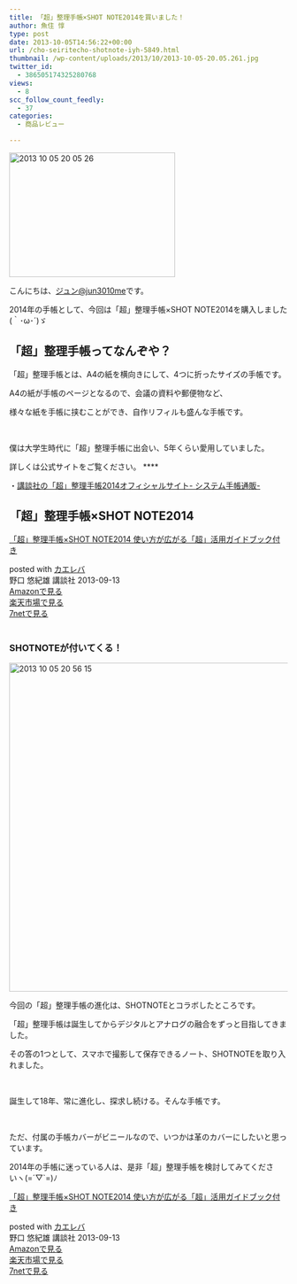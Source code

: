 ```yaml
---
title: 「超」整理手帳×SHOT NOTE2014を買いました！
author: 魚住 惇
type: post
date: 2013-10-05T14:56:22+00:00
url: /cho-seiritecho-shotnote-iyh-5849.html
thumbnail: /wp-content/uploads/2013/10/2013-10-05-20.05.261.jpg
twitter_id:
  - 386505174325280768
views:
  - 8
scc_follow_count_feedly:
  - 37
categories:
  - 商品レビュー

---
```

<img decoding="async" loading="lazy" title="2013-10-05 20.05.26.jpg" src="/wp-content/uploads/2013/10/2013-10-05-20.05.26.jpg" alt="2013 10 05 20 05 26" width="300" height="225" border="0" />

<!--more-->

こんにちは、[ジュン@jun3010me][1]です。

2014年の手帳として、今回は「超」整理手帳×SHOT NOTE2014を購入しました(｀･ω･´)ゞ

## 「超」整理手帳ってなんぞや？

「超」整理手帳とは、A4の紙を横向きにして、4つに折ったサイズの手帳です。

A4の紙が手帳のページとなるので、会議の資料や郵便物など、

様々な紙を手帳に挟むことができ、自作リフィルも盛んな手帳です。

 

僕は大学生時代に「超」整理手帳に出会い、5年くらい愛用していました。

詳しくは公式サイトをご覧ください。 ****

・<a href="http://techou.kodansha.co.jp/" target="_blank">講談社の「超」整理手帳2014オフィシャルサイト- システム手帳通販-</a>

## 「超」整理手帳×SHOT NOTE2014

<div class="kaerebalink-box">
  <div class="kaerebalink-image">
    <a href="http://www.amazon.co.jp/exec/obidos/ASIN/4062185393/jn050191-22/ref=nosim/" rel="nofollow" target="_blank"><img decoding="async" style="border: none;" src="http://ecx.images-amazon.com/images/I/51QdJsXOAzL._SL160_.jpg" alt="" /></a>
  </div>
  <div class="kaerebalink-info">
    <div class="kaerebalink-name">
      <a href="http://www.amazon.co.jp/exec/obidos/ASIN/4062185393/jn050191-22/ref=nosim/" rel="nofollow" target="_blank">「超」整理手帳×SHOT NOTE2014 使い方が広がる「超」活用ガイドブック付き</a></p>
      <div class="kaerebalink-powered-date">
        posted with <a href="http://kaereba.com" rel="nofollow" target="_blank">カエレバ</a>
      </div>
    </div>
    <div class="kaerebalink-detail">
      野口 悠紀雄 講談社 2013-09-13
    </div>
    <div class="kaerebalink-link1">
      <div class="shoplinkamazon">
        <a title="アマゾン" href="http://www.amazon.co.jp/gp/search?keywords=NOTE2014&__mk_ja_JP=%83J%83%5E%83J%83i&tag=jn050191-22" rel="nofollow" target="_blank">Amazonで見る</a>
      </div>
      <div class="shoplinkrakuten">
        <a title="楽天市場" href="http://hb.afl.rakuten.co.jp/hgc/0b392da9.3aef67b4.0b392daa.d09d4b3c/?pc=http%3A%2F%2Fsearch.rakuten.co.jp%2Fsearch%2Fmall%2FNOTE2014%2F-%2Ff.1-p.1-s.1-sf.0-st.A-v.2%3Fx%3D0%26scid%3Daf_ich_link_urltxt%26m%3Dhttp%3A%2F%2Fm.rakuten.co.jp%2F" rel="nofollow" target="_blank">楽天市場で見る</a>
      </div>
      <div class="shoplinkseven">
        <a title="セブンネットショッピング" href="http://px.a8.net/svt/ejp?a8mat=25TN41+4Z7HV6+2N1Y+BW8O2&a8ejpredirect=http%3A%2F%2Fwww.7netshopping.jp%2Frelay%2Faffiliate%2FAnotherCompanyEntrance%2F%3FA8_PID%3Ds00000012319001%26VIEW_URL%3Dhttp%253A%252F%252Fwww.7netshopping.jp%252Fall%252Fsearch_result%252F-%252Fbprice%252Foff%252Fsort%252F0%252Fkword_in%252FNOTE2014%252FallGoods%252Fon%252Fsubmit.x%252F30%252Fdisp_result%252F1%252Fsubmit.y%252F9%252Fprvlg%252Foff%252Fnobuy%252Fon%252FsetProduct%252Foff%252Foop%252Fon%252Fctgy%252Fall%252FfromKeywordSearch%252Ftrue" rel="nofollow" target="_blank">7netで見る</a>
      </div>
    </div>
  </div>
  <div class="booklink-footer">
     
  </div>
</div>

### SHOTNOTEが付いてくる！

<img decoding="async" loading="lazy" title="2013-10-05_20.56.15.jpg" src="/wp-content/uploads/2013/10/2013-10-05_20.56.15.jpg" alt="2013 10 05 20 56 15" width="600" height="594" border="0" /> 

今回の「超」整理手帳の進化は、SHOTNOTEとコラボしたところです。

「超」整理手帳は誕生してからデジタルとアナログの融合をずっと目指してきました。

その答の1つとして、スマホで撮影して保存できるノート、SHOTNOTEを取り入れました。

 

誕生して18年、常に進化し、探求し続ける。そんな手帳です。

 

ただ、付属の手帳カバーがビニールなので、いつかは革のカバーにしたいと思っています。

2014年の手帳に迷っている人は、是非「超」整理手帳を検討してみてくださいヽ(=´▽\`=)ﾉ

<div class="kaerebalink-box">
  <div class="kaerebalink-image">
    <a href="http://www.amazon.co.jp/exec/obidos/ASIN/4062185393/jn050191-22/ref=nosim/" rel="nofollow" target="_blank"><img decoding="async" style="border: none;" src="http://ecx.images-amazon.com/images/I/51QdJsXOAzL._SL160_.jpg" alt="" /></a>
  </div>
  <div class="kaerebalink-info">
    <div class="kaerebalink-name">
      <a href="http://www.amazon.co.jp/exec/obidos/ASIN/4062185393/jn050191-22/ref=nosim/" rel="nofollow" target="_blank">「超」整理手帳×SHOT NOTE2014 使い方が広がる「超」活用ガイドブック付き</a></p>
      <div class="kaerebalink-powered-date">
        posted with <a href="http://kaereba.com" rel="nofollow" target="_blank">カエレバ</a>
      </div>
    </div>
    <div class="kaerebalink-detail">
      野口 悠紀雄 講談社 2013-09-13
    </div>
    <div class="kaerebalink-link1">
      <div class="shoplinkamazon">
        <a title="アマゾン" href="http://www.amazon.co.jp/gp/search?keywords=NOTE2014&__mk_ja_JP=%83J%83%5E%83J%83i&tag=jn050191-22" rel="nofollow" target="_blank">Amazonで見る</a>
      </div>
      <div class="shoplinkrakuten">
        <a title="楽天市場" href="http://hb.afl.rakuten.co.jp/hgc/0b392da9.3aef67b4.0b392daa.d09d4b3c/?pc=http%3A%2F%2Fsearch.rakuten.co.jp%2Fsearch%2Fmall%2FNOTE2014%2F-%2Ff.1-p.1-s.1-sf.0-st.A-v.2%3Fx%3D0%26scid%3Daf_ich_link_urltxt%26m%3Dhttp%3A%2F%2Fm.rakuten.co.jp%2F" rel="nofollow" target="_blank">楽天市場で見る</a>
      </div>
      <div class="shoplinkseven">
        <a title="セブンネットショッピング" href="http://px.a8.net/svt/ejp?a8mat=25TN41+4Z7HV6+2N1Y+BW8O2&a8ejpredirect=http%3A%2F%2Fwww.7netshopping.jp%2Frelay%2Faffiliate%2FAnotherCompanyEntrance%2F%3FA8_PID%3Ds00000012319001%26VIEW_URL%3Dhttp%253A%252F%252Fwww.7netshopping.jp%252Fall%252Fsearch_result%252F-%252Fbprice%252Foff%252Fsort%252F0%252Fkword_in%252FNOTE2014%252FallGoods%252Fon%252Fsubmit.x%252F30%252Fdisp_result%252F1%252Fsubmit.y%252F9%252Fprvlg%252Foff%252Fnobuy%252Fon%252FsetProduct%252Foff%252Foop%252Fon%252Fctgy%252Fall%252FfromKeywordSearch%252Ftrue" rel="nofollow" target="_blank">7netで見る</a>
      </div>
    </div>
  </div>
  <div class="booklink-footer">
     
  </div>
</div>

 [1]: https://twitter.com/jun3010me